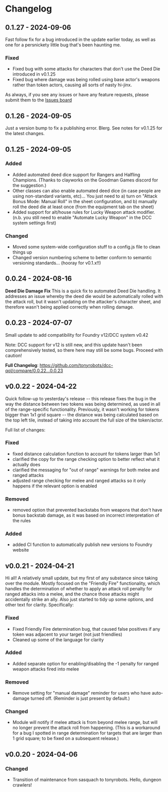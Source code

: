 # Changelog

## 0.1.27 - 2024-09-06

Fast follow fix for a bug introduced in the update earlier today, as well as one for a persnickety little bug that's been haunting me.

### Fixed

- Fixed bug with some attacks for characters that don't use the Deed Die introduced in v0.1.25
- Fixed bug where damage was being rolled using base actor's weapons rather than token actors, causing all sorts of nasty hi-jinx.

As always, if you see any issues or have any feature requests, please submit them to the [Issues board](https://github.com/tonyrobots/dcc-qol/issues)

## 0.1.26 - 2024-09-05

Just a version bump to fix a publishing error. Blerg. See notes for v0.1.25 for the latest changes.

## 0.1.25 - 2024-09-05

### Added

- Added automated deed dice support for Rangers and Halfling Champions. (Thanks to clayworks on the Goodman Games discord for the suggestion.)
- Other classes can also enable automated deed dice (in case people are using non-standard variants, etc)... You just need to  a)  turn on "Attack Bonus Mode: Manual Roll" in the sheet configuration, and b) manually roll the deed die at least once (from the equipment tab on the sheet)
- Added support for alt/house rules for Lucky Weapon attack modifier. (n.b. you still need to enable "Automate Lucky Weapon" in the DCC system settings first)

### Changed

- Moved some system-wide configuration stuff to a config.js file to clean things up
- Changed version numbering scheme to better conform to semantic versioning standards... (hooray for v0.1.x!!)

## 0.0.24 - 2024-08-16

**Deed Die Damage Fix**
This is a quick fix to automated Deed Die handling. It addresses an issue whereby the deed die would be automatically rolled with the attack roll, but it wasn't updating on the attacker's character sheet, and therefore wasn't being applied correctly when rolling damage.

## 0.0.23 - 2024-07-07

Small update to add compatibility for Foundry v12/DCC system v0.42

Note: DCC support for v12 is still new, and this update hasn't been comprehensively tested, so there here may still be some bugs. Proceed with caution!

**Full Changelog**: https://github.com/tonyrobots/dcc-qol/compare/0.0.22...0.0.23

## v0.0.22 - 2024-04-22

Quick follow-up to yesterday's release -- this release fixes the bug in the way the distance between two tokens was being determined, as used in all of the range-specific functionality. Previously, it wasn't working for tokens bigger than 1x1 grid square -- the distance was being calculated based on the top left tile, instead of taking into account the full size of the token/actor.

Full list of changes:

### Fixed

- fixed distance calculation function to account for tokens larger than 1x1
- clarified the copy for the range checking option to better reflect what it actually does
- clarified the messaging for "out of range" warnings for both melee and ranged attacks
- adjusted range checking for melee and ranged attacks so it only happens if the relevant option is enabled

### Removed

- removed option that prevented backstabs from weapons that don't have bonus backstab damage, as it was based on incorrect interpretation of the rules

### Added

- added CI function to automatically publish new versions to Foundry website

## v0.0.21 - 2024-04-21

Hi all! A relatively small update, but my first of any substance since taking over the module. Mostly focused on the "Friendly Fire" functionality, which handles the determination of whether to apply an attack roll penalty for ranged attacks into a melee, and the chance those attacks might accidentally strike an ally. Also just started to tidy up some options, and other text for clarity. Specifically:

### Fixed

- Fixed Friendly Fire determination bug, that caused false positives if any token was adjacent to your target (not just friendlies)
- Cleaned up some of the language for clarity

### Added

- Added separate option for enabling/disabling the -1 penalty for ranged weapon attacks fired into melee

### Removed

- Remove setting for "manual damage" reminder for users who have auto-damage turned off. (Reminder is just present by default.)

### Changed

- Module will notify if melee attack is from beyond melee range, but will no longer prevent the attack roll from happening. (This is a workaround for a bug I spotted in range determination for targets that are larger than 1 grid square; to be fixed on a subsequent release.)

## v0.0.20 - 2024-04-06

### Changed

- Transition of maintenance from sasquach to tonyrobots. Hello, dungeon crawlers!
